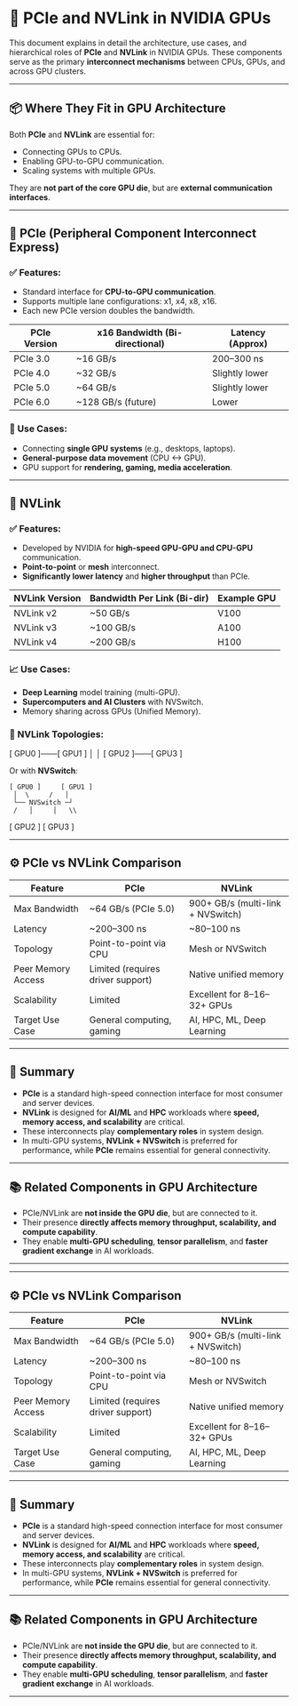 # 🔌 PCIe and NVLink in NVIDIA GPUs

This document explains in detail the architecture, use cases, and hierarchical roles of **PCIe** and **NVLink** in NVIDIA GPUs. These components serve as the primary **interconnect mechanisms** between CPUs, GPUs, and across GPU clusters.

---

## 📦 Where They Fit in GPU Architecture

Both **PCIe** and **NVLink** are essential for:
- Connecting GPUs to CPUs.
- Enabling GPU-to-GPU communication.
- Scaling systems with multiple GPUs.

They are **not part of the core GPU die**, but are **external communication interfaces**.

---

## 🧩 PCIe (Peripheral Component Interconnect Express)

### ✅ Features:
- Standard interface for **CPU-to-GPU communication**.
- Supports multiple lane configurations: x1, x4, x8, x16.
- Each new PCIe version doubles the bandwidth.

| PCIe Version | x16 Bandwidth (Bi-directional) | Latency (Approx) |
|--------------|-------------------------------|------------------|
| PCIe 3.0     | ~16 GB/s                       | 200–300 ns       |
| PCIe 4.0     | ~32 GB/s                       | Slightly lower   |
| PCIe 5.0     | ~64 GB/s                       | Slightly lower   |
| PCIe 6.0     | ~128 GB/s (future)             | Lower            |

### 🔧 Use Cases:
- Connecting **single GPU systems** (e.g., desktops, laptops).
- **General-purpose data movement** (CPU <-> GPU).
- GPU support for **rendering, gaming, media acceleration**.

---

## 🔗 NVLink

### ✅ Features:
- Developed by NVIDIA for **high-speed GPU-GPU and CPU-GPU** communication.
- **Point-to-point** or **mesh** interconnect.
- **Significantly lower latency** and **higher throughput** than PCIe.

| NVLink Version | Bandwidth Per Link (Bi-dir) | Example GPU     |
|----------------|-----------------------------|------------------|
| NVLink v2      | ~50 GB/s                    | V100             |
| NVLink v3      | ~100 GB/s                   | A100             |
| NVLink v4      | ~200 GB/s                   | H100             |

### 📈 Use Cases:
- **Deep Learning** model training (multi-GPU).
- **Supercomputers and AI Clusters** with NVSwitch.
- Memory sharing across GPUs (Unified Memory).

### 🔧 NVLink Topologies:

  [ GPU0 ]───[ GPU1 ]
     │          │
  [ GPU2 ]───[ GPU3 ]

  Or with **NVSwitch**:

    [ GPU0 ]     [ GPU1 ]
     │  \     /   │
     └── NVSwitch ─┘
     /   │     │   \\
  [ GPU2 ]     [ GPU3 ]


  ---

## ⚙️ PCIe vs NVLink Comparison

| Feature              | PCIe                          | NVLink                        |
|----------------------|-------------------------------|-------------------------------|
| Max Bandwidth        | ~64 GB/s (PCIe 5.0)           | 900+ GB/s (multi-link + NVSwitch) |
| Latency              | ~200–300 ns                   | ~80–100 ns                    |
| Topology             | Point-to-point via CPU        | Mesh or NVSwitch              |
| Peer Memory Access   | Limited (requires driver support) | Native unified memory     |
| Scalability          | Limited                       | Excellent for 8–16–32+ GPUs   |
| Target Use Case      | General computing, gaming     | AI, HPC, ML, Deep Learning    |

---

## 🎯 Summary

- **PCIe** is a standard high-speed connection interface for most consumer and server devices.
- **NVLink** is designed for **AI/ML** and **HPC** workloads where **speed, memory access, and scalability** are critical.
- These interconnects play **complementary roles** in system design.
- In multi-GPU systems, **NVLink + NVSwitch** is preferred for performance, while **PCIe** remains essential for general connectivity.

---

## 📚 Related Components in GPU Architecture

- PCIe/NVLink are **not inside the GPU die**, but are connected to it.
- Their presence **directly affects memory throughput, scalability, and compute capability**.
- They enable **multi-GPU scheduling**, **tensor parallelism**, and **faster gradient exchange** in AI workloads.

---


---

## ⚙️ PCIe vs NVLink Comparison

| Feature              | PCIe                          | NVLink                        |
|----------------------|-------------------------------|-------------------------------|
| Max Bandwidth        | ~64 GB/s (PCIe 5.0)           | 900+ GB/s (multi-link + NVSwitch) |
| Latency              | ~200–300 ns                   | ~80–100 ns                    |
| Topology             | Point-to-point via CPU        | Mesh or NVSwitch              |
| Peer Memory Access   | Limited (requires driver support) | Native unified memory     |
| Scalability          | Limited                       | Excellent for 8–16–32+ GPUs   |
| Target Use Case      | General computing, gaming     | AI, HPC, ML, Deep Learning    |

---

## 🎯 Summary

- **PCIe** is a standard high-speed connection interface for most consumer and server devices.
- **NVLink** is designed for **AI/ML** and **HPC** workloads where **speed, memory access, and scalability** are critical.
- These interconnects play **complementary roles** in system design.
- In multi-GPU systems, **NVLink + NVSwitch** is preferred for performance, while **PCIe** remains essential for general connectivity.

---

## 📚 Related Components in GPU Architecture

- PCIe/NVLink are **not inside the GPU die**, but are connected to it.
- Their presence **directly affects memory throughput, scalability, and compute capability**.
- They enable **multi-GPU scheduling**, **tensor parallelism**, and **faster gradient exchange** in AI workloads.

---
